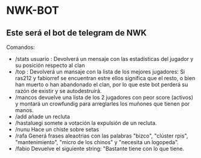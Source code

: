 # NWK-BOT
## Este será el bot de telegram de NWK
Comandos: 
* /stats usuario : Devolverá un mensaje con las estadísticas del jugador y su posición respecto al clan
* /top : Devolverá un mansaje con la lista de los mejores jugadores: Si ras212 y fabiorref se encuentran estre ellos significa que el resto, o bien han muerto
o han abandonado el clan, por lo que este bot perderá su razón de existir y se autodestruirá.
* /mancos devuelve una lista de los 2 jugadores con peor score (activos) y montará un crowfundig para arreglarles los muñones que tienen por manos.
* /add añade un recluta
* /hastaluegi somete a votación la expulsión de un recluta.
* /nunu Hace un chiste sobre setas
* /rafa Generá frases aleaotrias con las palabras "bizco", "clúster rpis", "mantenimiento", "micro de los chinos" y "necesita un logopeda".
* /fabio Devuelve el siguiente string: "Bastante tiene con lo que tiene.
